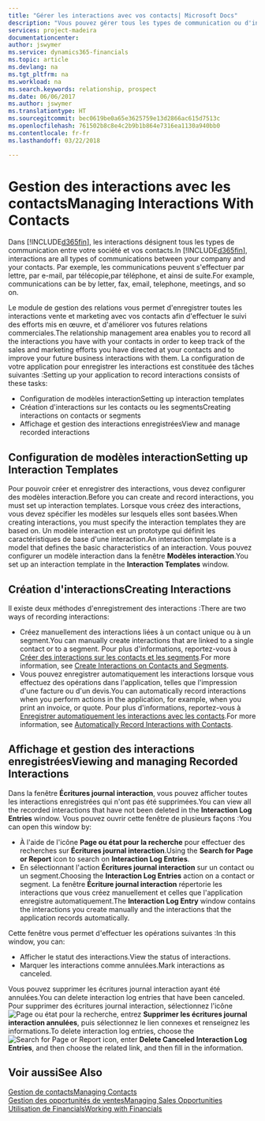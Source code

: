 ```yaml
---
title: "Gérer les interactions avec vos contacts| Microsoft Docs"
description: "Vous pouvez gérer tous les types de communication ou d'interactions entre votre société et vos contacts. Par exemple, une communication par lettre, par téléphone, lors de réunions, etc."
services: project-madeira
documentationcenter: 
author: jswymer
ms.service: dynamics365-financials
ms.topic: article
ms.devlang: na
ms.tgt_pltfrm: na
ms.workload: na
ms.search.keywords: relationship, prospect
ms.date: 06/06/2017
ms.author: jswymer
ms.translationtype: HT
ms.sourcegitcommit: bec0619be0a65e3625759e13d2866ac615d7513c
ms.openlocfilehash: 761502b8c8e4c2b9b1b864e7316ea1130a940bb0
ms.contentlocale: fr-fr
ms.lasthandoff: 03/22/2018

---
```

# <a name="managing-interactions-with-contacts"></a><span data-ttu-id="9dac5-103">Gestion des interactions avec les contacts</span><span class="sxs-lookup"><span data-stu-id="9dac5-103">Managing Interactions With Contacts</span></span>
<span data-ttu-id="9dac5-104">Dans [!INCLUDE[d365fin](includes/d365fin_md.md)], les interactions désignent tous les types de communication entre votre société et vos contacts.</span><span class="sxs-lookup"><span data-stu-id="9dac5-104">In [!INCLUDE[d365fin](includes/d365fin_md.md)], interactions are all types of communications between your company and your contacts.</span></span> <span data-ttu-id="9dac5-105">Par exemple, les communications peuvent s'effectuer par lettre, par e-mail, par télécopie,par téléphone, et ainsi de suite.</span><span class="sxs-lookup"><span data-stu-id="9dac5-105">For example, communications can be by letter, fax, email, telephone, meetings, and so on.</span></span>

<span data-ttu-id="9dac5-106">Le module de gestion des relations vous permet d'enregistrer toutes les interactions vente et marketing avec vos contacts afin d'effectuer le suivi des efforts mis en œuvre, et d'améliorer vos futures relations commerciales.</span><span class="sxs-lookup"><span data-stu-id="9dac5-106">The relationship management area enables you to record all the interactions you have with your contacts in order to keep track of the sales and marketing efforts you have directed at your contacts and to improve your future business interactions with them.</span></span> <span data-ttu-id="9dac5-107">La configuration de votre application pour enregistrer les interactions est constituée des tâches suivantes :</span><span class="sxs-lookup"><span data-stu-id="9dac5-107">Setting up your application to record interactions consists of these tasks:</span></span>

* <span data-ttu-id="9dac5-108">Configuration de modèles interaction</span><span class="sxs-lookup"><span data-stu-id="9dac5-108">Setting up interaction templates</span></span>  
* <span data-ttu-id="9dac5-109">Création d'interactions sur les contacts ou les segments</span><span class="sxs-lookup"><span data-stu-id="9dac5-109">Creating interactions on contacts or segments</span></span>  
* <span data-ttu-id="9dac5-110">Affichage et gestion des interactions enregistrées</span><span class="sxs-lookup"><span data-stu-id="9dac5-110">View and manage recorded interactions</span></span>  

##  <a name="setting-up-interaction-templates"></a><span data-ttu-id="9dac5-111">Configuration de modèles interaction</span><span class="sxs-lookup"><span data-stu-id="9dac5-111">Setting up Interaction Templates</span></span>
<span data-ttu-id="9dac5-112">Pour pouvoir créer et enregistrer des interactions, vous devez configurer des modèles interaction.</span><span class="sxs-lookup"><span data-stu-id="9dac5-112">Before you can create and record interactions, you must set up interaction templates.</span></span> <span data-ttu-id="9dac5-113">Lorsque vous créez des interactions, vous devez spécifier les modèles sur lesquels elles sont basées.</span><span class="sxs-lookup"><span data-stu-id="9dac5-113">When creating interactions, you must specify the interaction templates they are based on.</span></span> <span data-ttu-id="9dac5-114">Un modèle interaction est un prototype qui définit les caractéristiques de base d'une interaction.</span><span class="sxs-lookup"><span data-stu-id="9dac5-114">An interaction template is a model that defines the basic characteristics of an interaction.</span></span>
<span data-ttu-id="9dac5-115">Vous pouvez configurer un modèle interaction dans la fenêtre **Modèles interaction**.</span><span class="sxs-lookup"><span data-stu-id="9dac5-115">You set up an interaction template in the **Interaction Templates** window.</span></span>  

## <a name="creating-interactions"></a><span data-ttu-id="9dac5-116">Création d'interactions</span><span class="sxs-lookup"><span data-stu-id="9dac5-116">Creating Interactions</span></span>
<span data-ttu-id="9dac5-117">Il existe deux méthodes d'enregistrement des interactions :</span><span class="sxs-lookup"><span data-stu-id="9dac5-117">There are two ways of recording interactions:</span></span>

* <span data-ttu-id="9dac5-118">Créez manuellement des interactions liées à un contact unique ou à un segment.</span><span class="sxs-lookup"><span data-stu-id="9dac5-118">You can manually create interactions that are linked to a single contact or to a segment.</span></span> <span data-ttu-id="9dac5-119">Pour plus d'informations, reportez-vous à [Créer des interactions sur les contacts et les segments](marketing-how-create-interactions.md).</span><span class="sxs-lookup"><span data-stu-id="9dac5-119">For more information, see [Create Interactions on Contacts and Segments](marketing-how-create-interactions.md).</span></span>  
* <span data-ttu-id="9dac5-120">Vous pouvez enregistrer automatiquement les interactions lorsque vous effectuez des opérations dans l'application, telles que l'impression d'une facture ou d'un devis.</span><span class="sxs-lookup"><span data-stu-id="9dac5-120">You can automatically record interactions when you perform actions in the application, for example, when you print an invoice, or quote.</span></span> <span data-ttu-id="9dac5-121">Pour plus d'informations, reportez-vous à [Enregistrer automatiquement les interactions avec les contacts](marketing-auto-record-interactions.md).</span><span class="sxs-lookup"><span data-stu-id="9dac5-121">For more information, see [Automatically Record Interactions with Contacts](marketing-auto-record-interactions.md).</span></span>

## <a name="viewing-and-managing-recorded-interactions"></a><span data-ttu-id="9dac5-122">Affichage et gestion des interactions enregistrées</span><span class="sxs-lookup"><span data-stu-id="9dac5-122">Viewing and managing Recorded Interactions</span></span>
<span data-ttu-id="9dac5-123">Dans la fenêtre **Écritures journal interaction**, vous pouvez afficher toutes les interactions enregistrées qui n'ont pas été supprimées.</span><span class="sxs-lookup"><span data-stu-id="9dac5-123">You can view all the recorded interactions that have not been deleted in the **Interaction Log Entries** window.</span></span> <span data-ttu-id="9dac5-124">Vous pouvez ouvrir cette fenêtre de plusieurs façons :</span><span class="sxs-lookup"><span data-stu-id="9dac5-124">You can open this window by:</span></span>

* <span data-ttu-id="9dac5-125">À l'aide de l'icône **Page ou état pour la recherche** pour effectuer des recherches sur **Écritures journal interaction**.</span><span class="sxs-lookup"><span data-stu-id="9dac5-125">Using the **Search for Page or Report** icon to search on **Interaction Log Entries**.</span></span>
* <span data-ttu-id="9dac5-126">En sélectionnant l'action **Écritures journal interaction** sur un contact ou un segment.</span><span class="sxs-lookup"><span data-stu-id="9dac5-126">Choosing the **Interaction Log Entries** action on a contact or segment.</span></span>
  <span data-ttu-id="9dac5-127">La fenêtre **Écriture journal interaction** répertorie les interactions que vous créez manuellement et celles que l'application enregistre automatiquement.</span><span class="sxs-lookup"><span data-stu-id="9dac5-127">The **Interaction Log Entry** window contains the interactions you create manually and the interactions that the application records automatically.</span></span>

<span data-ttu-id="9dac5-128">Cette fenêtre vous permet d'effectuer les opérations suivantes :</span><span class="sxs-lookup"><span data-stu-id="9dac5-128">In this window, you can:</span></span>

* <span data-ttu-id="9dac5-129">Afficher le statut des interactions.</span><span class="sxs-lookup"><span data-stu-id="9dac5-129">View the status of interactions.</span></span>
* <span data-ttu-id="9dac5-130">Marquer les interactions comme annulées.</span><span class="sxs-lookup"><span data-stu-id="9dac5-130">Mark interactions as canceled.</span></span>

<span data-ttu-id="9dac5-131">Vous pouvez supprimer les écritures journal interaction ayant été annulées.</span><span class="sxs-lookup"><span data-stu-id="9dac5-131">You can delete interaction log entries that have been canceled.</span></span> <span data-ttu-id="9dac5-132">Pour supprimer des écritures journal interaction, sélectionnez l'icône ![Page ou état pour la recherche](media/ui-search/search_small.png "Page ou état pour la recherche"), entrez **Supprimer les écritures journal interaction annulées**, puis sélectionnez le lien connexes et renseignez les informations.</span><span class="sxs-lookup"><span data-stu-id="9dac5-132">To delete interaction log entries, choose the ![Search for Page or Report](media/ui-search/search_small.png "Search for Page or Report icon") icon, enter **Delete Canceled Interaction Log Entries**, and then choose the related link, and then fill in the information.</span></span>

## <a name="see-also"></a><span data-ttu-id="9dac5-133">Voir aussi</span><span class="sxs-lookup"><span data-stu-id="9dac5-133">See Also</span></span>
[<span data-ttu-id="9dac5-134">Gestion de contacts</span><span class="sxs-lookup"><span data-stu-id="9dac5-134">Managing Contacts</span></span>](marketing-contacts.md)  
[<span data-ttu-id="9dac5-135">Gestion des opportunités de ventes</span><span class="sxs-lookup"><span data-stu-id="9dac5-135">Managing Sales Opportunities</span></span>](marketing-manage-sales-opportunities.md)  
[<span data-ttu-id="9dac5-136">Utilisation de Financials</span><span class="sxs-lookup"><span data-stu-id="9dac5-136">Working with Financials</span></span>](ui-work-product.md)  

